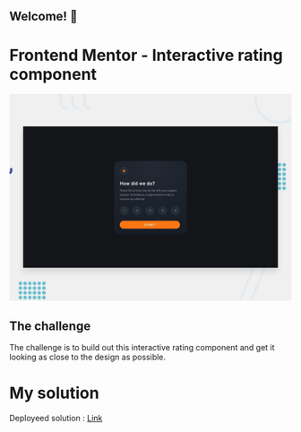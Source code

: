 ## Welcome! 👋

# Frontend Mentor - Interactive rating component

![Design preview for the Interactive rating component coding challenge](./public/design/desktop-preview.jpg)

## The challenge

The challenge is to build out this interactive rating component and get it looking as close to the design as possible.


# My solution

Deployeed solution : [Link](https://dashboard.render.com/web/srv-cnlmgugl5elc73ca50cg/deploys/dep-cnm2pr6d3nmc73aqssb0)

